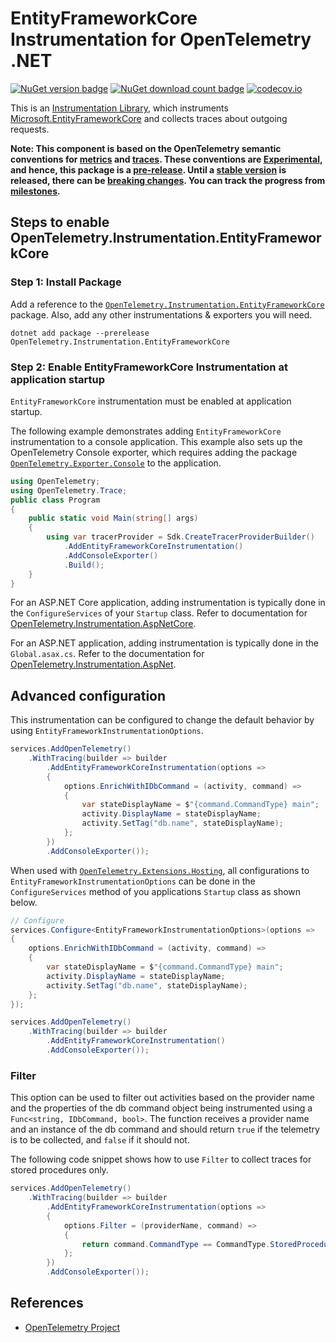 # EntityFrameworkCore Instrumentation for OpenTelemetry .NET

[![NuGet version badge](https://img.shields.io/nuget/v/OpenTelemetry.Instrumentation.EntityFrameworkCore)](https://www.nuget.org/packages/OpenTelemetry.Instrumentation.EntityFrameworkCore)
[![NuGet download count badge](https://img.shields.io/nuget/dt/OpenTelemetry.Instrumentation.EntityFrameworkCore)](https://www.nuget.org/packages/OpenTelemetry.Instrumentation.EntityFrameworkCore)
[![codecov.io](https://codecov.io/gh/open-telemetry/opentelemetry-dotnet-contrib/branch/main/graphs/badge.svg?flag=unittests-Instrumentation.EntityFrameworkCore)](https://app.codecov.io/gh/open-telemetry/opentelemetry-dotnet-contrib?flags[0]=unittests-Instrumentation.EntityFrameworkCore)

This is an [Instrumentation
Library](https://github.com/open-telemetry/opentelemetry-specification/blob/main/specification/glossary.md#instrumentation-library),
which instruments
[Microsoft.EntityFrameworkCore](https://www.nuget.org/packages/Microsoft.EntityFrameworkCore)
and collects traces about outgoing requests.

**Note: This component is based on the OpenTelemetry semantic conventions for
[metrics](https://github.com/open-telemetry/opentelemetry-specification/tree/main/specification/metrics/semantic_conventions)
and
[traces](https://github.com/open-telemetry/opentelemetry-specification/tree/main/specification/trace/semantic_conventions).
These conventions are
[Experimental](https://github.com/open-telemetry/opentelemetry-specification/blob/main/specification/document-status.md),
and hence, this package is a
[pre-release](https://github.com/open-telemetry/opentelemetry-dotnet/blob/main/VERSIONING.md#pre-releases).
Until a [stable
version](https://github.com/open-telemetry/opentelemetry-specification/blob/main/specification/telemetry-stability.md)
is released, there can be [breaking changes](./CHANGELOG.md). You can track the
progress from
[milestones](https://github.com/open-telemetry/opentelemetry-dotnet/milestone/23).**

## Steps to enable OpenTelemetry.Instrumentation.EntityFrameworkCore

### Step 1: Install Package

Add a reference to the
[`OpenTelemetry.Instrumentation.EntityFrameworkCore`](https://www.nuget.org/packages/OpenTelemetry.Instrumentation.EntityFrameworkCore)
package. Also, add any other instrumentations & exporters you will need.

```shell
dotnet add package --prerelease OpenTelemetry.Instrumentation.EntityFrameworkCore
```

### Step 2: Enable EntityFrameworkCore Instrumentation at application startup

`EntityFrameworkCore` instrumentation must be enabled at application startup.

The following example demonstrates adding `EntityFrameworkCore`
instrumentation to a console application. This example also sets up the
OpenTelemetry Console exporter, which requires adding the package
[`OpenTelemetry.Exporter.Console`](https://github.com/open-telemetry/opentelemetry-dotnet/blob/main/src/OpenTelemetry.Exporter.Console/README.md)
to the application.

```csharp
using OpenTelemetry;
using OpenTelemetry.Trace;
public class Program
{
    public static void Main(string[] args)
    {
        using var tracerProvider = Sdk.CreateTracerProviderBuilder()
            .AddEntityFrameworkCoreInstrumentation()
            .AddConsoleExporter()
            .Build();
    }
}
```

For an ASP.NET Core application, adding instrumentation is typically done in
the `ConfigureServices` of your `Startup` class. Refer to documentation for
[OpenTelemetry.Instrumentation.AspNetCore](https://github.com/open-telemetry/opentelemetry-dotnet/blob/main/src/OpenTelemetry.Instrumentation.AspNetCore/README.md).

For an ASP.NET application, adding instrumentation is typically done in the
`Global.asax.cs`. Refer to the documentation for
[OpenTelemetry.Instrumentation.AspNet](../OpenTelemetry.Instrumentation.AspNet/README.md).

## Advanced configuration

This instrumentation can be configured to change the default behavior by using
`EntityFrameworkInstrumentationOptions`.

```csharp
services.AddOpenTelemetry()
    .WithTracing(builder => builder
        .AddEntityFrameworkCoreInstrumentation(options =>
        {
            options.EnrichWithIDbCommand = (activity, command) =>
            {
                var stateDisplayName = $"{command.CommandType} main";
                activity.DisplayName = stateDisplayName;
                activity.SetTag("db.name", stateDisplayName);
            };
        })
        .AddConsoleExporter());
```

When used with
[`OpenTelemetry.Extensions.Hosting`](https://github.com/open-telemetry/opentelemetry-dotnet/blob/main/src/OpenTelemetry.Extensions.Hosting/README.md),
all configurations to `EntityFrameworkInstrumentationOptions`
can be done in the `ConfigureServices` method of you applications `Startup`
class as shown below.

```csharp
// Configure
services.Configure<EntityFrameworkInstrumentationOptions>(options =>
{
    options.EnrichWithIDbCommand = (activity, command) =>
    {
        var stateDisplayName = $"{command.CommandType} main";
        activity.DisplayName = stateDisplayName;
        activity.SetTag("db.name", stateDisplayName);
    };
});

services.AddOpenTelemetry()
    .WithTracing(builder => builder
        .AddEntityFrameworkCoreInstrumentation()
        .AddConsoleExporter());
```

### Filter

This option can be used to filter out activities based on the provider name and
the properties of the db command object being instrumented
using a `Func<string, IDbCommand, bool>`. The function receives a provider name
and an instance of the db command and should return `true`
if the telemetry is to be collected, and `false` if it should not.

The following code snippet shows how to use `Filter` to collect traces
for stored procedures only.

```csharp
services.AddOpenTelemetry()
    .WithTracing(builder => builder
        .AddEntityFrameworkCoreInstrumentation(options =>
        {
            options.Filter = (providerName, command) =>
            {
                return command.CommandType == CommandType.StoredProcedure;
            };
        })
        .AddConsoleExporter());
```

## References

* [OpenTelemetry Project](https://opentelemetry.io/)
